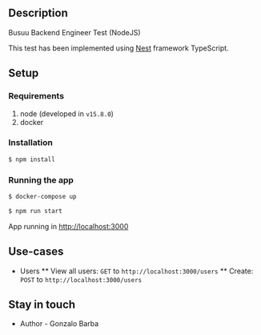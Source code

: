 ## Description
Busuu Backend Engineer Test (NodeJS)

This test has been implemented using [Nest](https://github.com/nestjs/nest) framework TypeScript.

## Setup
### Requirements
1. node (developed in `v15.8.0`)
2. docker

### Installation
```bash
$ npm install
```

### Running the app
```bash
$ docker-compose up

$ npm run start
```
App running in [http://localhost:3000](http://localhost:3000/)

## Use-cases
* Users
** View all users: `GET` to `http://localhost:3000/users`
** Create: `POST` to `http://localhost:3000/users`


## Stay in touch

- Author - Gonzalo Barba
